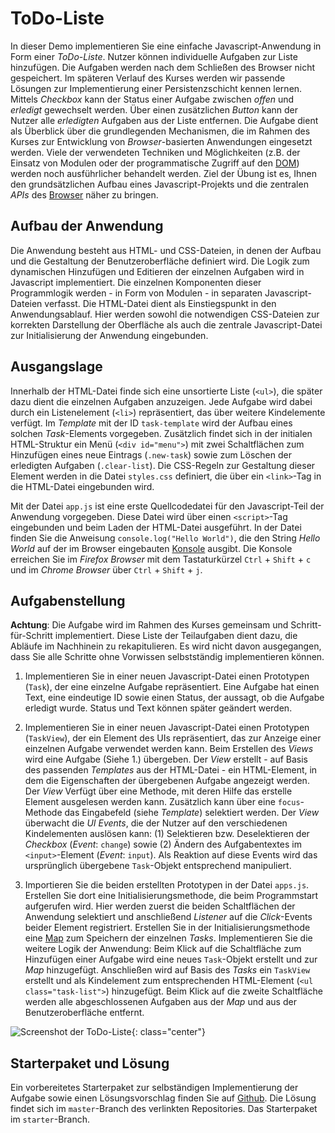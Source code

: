 <a class="github-button button" href="https://github.com/Multimedia-Engineering-Regensburg-Demos/MME-ToDo-List"></a> 
# ToDo-Liste

In dieser Demo implementieren Sie eine einfache Javascript-Anwendung in Form einer *ToDo-Liste*. Nutzer können individuelle Aufgaben zur Liste hinzufügen. Die Aufgaben werden nach dem Schließen des Browser nicht gespeichert. Im späteren Verlauf des Kurses werden wir passende Lösungen zur Implementierung einer Persistenzschicht kennen lernen. Mittels *Checkbox* kann der Status einer Aufgabe zwischen *offen* und *erledigt* gewechselt werden. Über einen zusätzlichen *Button* kann der Nutzer alle *erledigten* Aufgaben aus der Liste entfernen. Die Aufgabe dient als Überblick über die grundlegenden Mechanismen, die im Rahmen des Kurses zur Entwicklung von *Browser*-basierten Anwendungen eingesetzt werden. Viele der verwendeten Techniken und Möglichkeiten (z.B. der Einsatz von Modulen oder der programmatische Zugriff auf den [DOM](../../MME/dom-introduction)) werden noch ausführlicher behandelt werden. Ziel der Übung ist es, Ihnen den grundsätzlichen Aufbau eines Javascript-Projekts und die zentralen *APIs* des [Browser](./javascript-browser) näher zu bringen.

## Aufbau der Anwendung

Die Anwendung besteht aus HTML- und CSS-Dateien, in denen der Aufbau und die Gestaltung der Benutzeroberfläche definiert wird. Die Logik zum dynamischen Hinzufügen und Editieren der einzelnen Aufgaben wird in Javascript implementiert. Die einzelnen Komponenten dieser Programmlogik werden - in Form von Modulen - in separaten Javascript-Dateien verfasst. Die HTML-Datei dient als Einstiegspunkt in den Anwendungsablauf. Hier werden sowohl die notwendigen CSS-Dateien zur korrekten Darstellung der Oberfläche als auch die zentrale Javascript-Datei zur Initialisierung der Anwendung eingebunden.

## Ausgangslage

Innerhalb der HTML-Datei finde sich eine unsortierte Liste (`<ul>`), die später dazu dient die einzelnen Aufgaben anzuzeigen. Jede Aufgabe wird dabei durch ein Listenelement (`<li>`) repräsentiert, das über weitere Kindelemente verfügt. Im *Template* mit der ID `task-template` wird der Aufbau eines solchen *Task*-Elements vorgegeben. Zusätzlich findet sich in der initialen HTML-Struktur ein Menü (`<div id="menu">`) mit zwei Schaltflächen zum Hinzufügen eines neue Eintrags (`.new-task`) sowie zum Löschen der erledigten Aufgaben (`.clear-list`). Die CSS-Regeln zur Gestaltung dieser Element werden in die Datei `styles.css` definiert, die über ein `<link>`-Tag in die HTML-Datei eingebunden wird.

Mit der Datei `app.js` ist eine erste Quellcodedatei für den Javascript-Teil der Anwendung vorgegeben. Diese Datei wird über einen `<script>`-Tag eingebunden und beim Laden der HTML-Datei ausgeführt. In der Datei finden Sie die Anweisung `console.log("Hello World")`, die den String *Hello World* auf der im Browser eingebauten [Konsole](https://developer.mozilla.org/en-US/docs/Web/API/Console) ausgibt. Die Konsole erreichen Sie im *Firefox Browser* mit dem Tastaturkürzel `Ctrl` + `Shift` + `c` und im *Chrome Browser* über `Ctrl` + `Shift` + `j`.

## Aufgabenstellung

**Achtung**: Die Aufgabe wird im Rahmen des Kurses gemeinsam und Schritt-für-Schritt implementiert. Diese Liste der Teilaufgaben dient dazu, die Abläufe im Nachhinein zu rekapitulieren. Es wird nicht davon ausgegangen, dass Sie alle Schritte ohne Vorwissen selbstständig implementieren können.

1. Implementieren Sie in einer neuen Javascript-Datei einen Prototypen (`Task`), der eine einzelne Aufgabe repräsentiert. Eine Aufgabe hat einen Text, eine eindeutige ID sowie einen Status, der aussagt, ob die Aufgabe erledigt wurde. Status und Text können später geändert werden.

2. Implementieren Sie in einer neuen Javascript-Datei einen Prototypen (`TaskView`), der ein Element des UIs repräsentiert, das zur Anzeige einer einzelnen Aufgabe verwendet werden kann. Beim Erstellen des *Views* wird eine Aufgabe (Siehe 1.) übergeben. Der *View* erstellt - auf Basis des passenden *Templates* aus der HTML-Datei - ein HTML-Element, in dem die Eigenschaften der übergebenen Aufgabe angezeigt werden. Der *View* Verfügt über eine Methode, mit deren Hilfe das erstelle Element ausgelesen werden kann. Zusätzlich kann über eine `focus`-Methode das Eingabefeld (siehe *Template*) selektiert werden. Der *View* überwacht die *UI Events*, die der Nutzer auf den verschiedenen Kindelementen auslösen kann: (1) Selektieren bzw. Deselektieren der *Checkbox* (*Event*: `change`) sowie (2) Ändern des Aufgabentextes im `<input>`-Element (*Event*: `input`). Als Reaktion auf diese Events wird das ursprünglich übergebene `Task`-Objekt entsprechend manipuliert.

3. Importieren Sie die beiden erstellten Prototypen in der Datei `apps.js`. Erstellen Sie dort eine Initialisierungsmethode, die beim Programmstart aufgerufen wird. Hier werden zuerst die beiden Schaltflächen der Anwendung selektiert und anschließend *Listener* auf die *Click*-Events beider Element registriert. Erstellen Sie in der Initialisierungsmethode eine [Map](https://developer.mozilla.org/en-US/docs/Web/JavaScript/Reference/Global_Objects/Map) zum Speichern der einzelnen *Tasks*. Implementieren Sie die weitere Logik der Anwendung: Beim Klick auf die Schaltfläche zum Hinzufügen einer Aufgabe wird eine neues `Task`-Objekt erstellt und zur *Map* hinzugefügt. Anschließen wird auf Basis des *Tasks* ein `TaskView` erstellt und als Kindelement zum entsprechenden HTML-Element (`<ul class="task-list">`) hinzugefügt. Beim Klick auf die zweite Schaltfläche werden alle abgeschlossenen Aufgaben aus der *Map* und aus der Benutzeroberfläche entfernt. 

![Screenshot der ToDo-Liste](../../img/demos/todo-list-complete.png){: class="center"}

## Starterpaket und Lösung

Ein vorbereitetes Starterpaket zur selbständigen Implementierung der Aufgabe sowie einen Lösungsvorschlag finden Sie auf [Github](https://github.com/Multimedia-Engineering-Regensburg-Demos/MME-ToDo-List). Die Lösung findet sich im `master`-Branch des verlinkten Repositories. Das Starterpaket im `starter`-Branch.